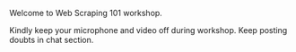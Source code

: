 Welcome to Web Scraping 101 workshop.


Kindly keep your microphone and video off during workshop. Keep posting doubts in chat section. 
